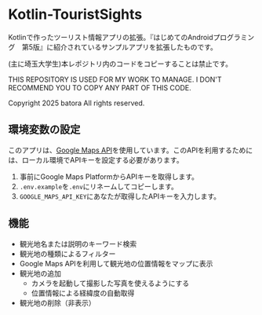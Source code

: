# Kotlin-TouristSights

Kotlinで作ったツーリスト情報アプリの拡張。『はじめてのAndroidプログラミング　第5版』に紹介されているサンプルアプリを拡張したものです。

(主に埼玉大学生)本レポジトリ内のコードをコピーすることは禁止です。

THIS REPOSITORY IS USED FOR MY WORK TO MANAGE. I DON'T RECOMMEND YOU TO COPY ANY PART OF THIS CODE. 

Copyright 2025 batora All rights reserved.

## 環境変数の設定

このアプリは、[Google Maps API](https://developers.google.com/maps?hl=ja)を使用しています。このAPIを利用するためには、ローカル環境でAPIキーを設定する必要があります。

1. 事前にGoogle Maps PlatformからAPIキーを取得します。
2. `.env.example`を`.env`にリネームしてコピーします。
3. `GOOGLE_MAPS_API_KEY`にあなたが取得したAPIキーを入力します。

## 機能

- 観光地名または説明のキーワード検索
- 観光地の種類によるフィルター
- Google Maps APIを利用して観光地の位置情報をマップに表示
- 観光地の追加
  - カメラを起動して撮影した写真を使えるようにする
  - 位置情報による経緯度の自動取得
- 観光地の削除（非表示）
